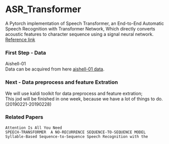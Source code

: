 # ASR_Transformer
A Pytorch implementation of Speech Transformer, an End-to-End Automatic Speech Recognition with Transformer Network, Which directly converts acoustic features to character sequence using a signal neural network.<br>
[Reference link](https://github.com/kaituoxu/Speech-Transformer, '悬停显示')<br>
### First Step - Data
  Aishell-01 <br>
  Data can be acquired from here [aishell-01 data](http://www.openslr.org/33/, '悬停显示').<br>
### Next - Data preprocess and feature Extration
  We will use kaldi toolkit for data preprocess and feature extration;<br>
  This jod will be finished in one week, because we have a lot of things to do.(20190221-20190228)<br>
###
### Related Papers
  `Attention Is All You Need`<br>
  `SPEECH-TRANSFORMER  A NO-RECURRENCE SEQUENCE-TO-SEQUENCE MODEL`<br>
  `Syllable-Based Sequence-to-Sequence Speech Recognition with the`<br>
